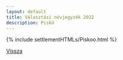 ```yaml
---
layout: default
title: Választási névjegyzék 2022
description: Piskó
---
```


{% include settlementHTMLs/Piskoo.html %}

[Vissza](./)